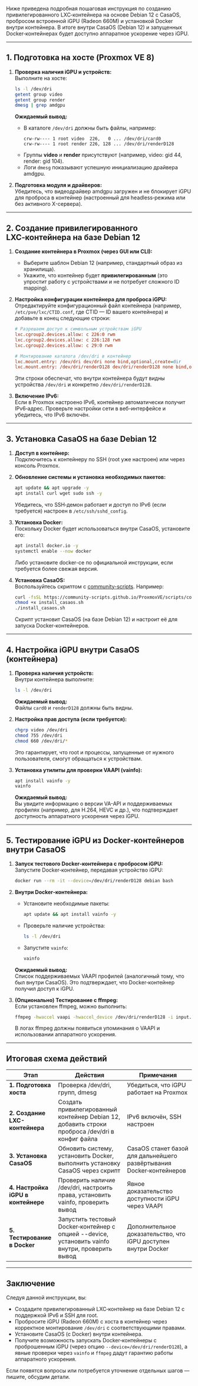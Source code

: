 Ниже приведена подробная пошаговая инструкция по созданию привилегированного LXC‑контейнера на основе Debian 12 с CasaOS, пробросом встроенной iGPU (Radeon 660M) и установкой Docker внутри контейнера. В итоге внутри CasaOS (Debian 12) и запущенных Docker‑контейнерах будет доступно аппаратное ускорение через iGPU.

---

## 1. Подготовка на хосте (Proxmox VE 8)

1. **Проверка наличия iGPU и устройств:**  
   Выполните на хосте:
   ```bash
   ls -l /dev/dri
   getent group video
   getent group render
   dmesg | grep amdgpu
   ```
   **Ожидаемый вывод:**  
   - В каталоге `/dev/dri` должны быть файлы, например:  
     ```
     crw-rw---- 1 root video  226,   0 ... /dev/dri/card0
     crw-rw---- 1 root render 226, 128 ... /dev/dri/renderD128
     ```
   - Группы **video** и **render** присутствуют (например, video: gid 44, render: gid 104).  
   - Логи `dmesg` показывают успешную инициализацию драйвера amdgpu.

2. **Подготовка модуля и драйверов:**  
   Убедитесь, что видеодрайвер amdgpu загружен и не блокирует iGPU для проброса в контейнер (настроенный для headless‑режима или без активного X-сервера).

---

## 2. Создание привилегированного LXC‑контейнера на базе Debian 12

1. **Создание контейнера в Proxmox (через GUI или CLI):**  
   - Выберите шаблон Debian 12 (например, стандартный образ из хранилища).
   - Укажите, что контейнер будет **привилегированным** (это упростит работу с устройствами и не потребует сложного ID mapping).

2. **Настройка конфигурации контейнера для проброса iGPU:**  
   Отредактируйте конфигурационный файл контейнера (например, `/etc/pve/lxc/CTID.conf`, где CTID — ID вашего контейнера) и добавьте в конец следующие строки:
   ```ini
   # Разрешаем доступ к символьным устройствам iGPU
   lxc.cgroup2.devices.allow: c 226:0 rwm
   lxc.cgroup2.devices.allow: c 226:128 rwm
   lxc.cgroup2.devices.allow: c 29:0 rwm

   # Монтирование каталога /dev/dri в контейнер
   lxc.mount.entry: /dev/dri dev/dri none bind,optional,create=dir
   lxc.mount.entry: /dev/dri/renderD128 dev/dri/renderD128 none bind,optional,create=file
   ```
   Эти строки обеспечат, что внутри контейнера будут видны устройства `/dev/dri` и конкретно `/dev/dri/renderD128`.

3. **Включение IPv6:**  
   Если в Proxmox настроено IPv6, контейнер автоматически получит IPv6‑адрес. Проверьте настройки сети в веб-интерфейсе и убедитесь, что IPv6 включён.

---

## 3. Установка CasaOS на базе Debian 12

1. **Доступ в контейнер:**  
   Подключитесь к контейнеру по SSH (root уже настроен) или через консоль Proxmox.

2. **Обновление системы и установка необходимых пакетов:**
   ```bash
   apt update && apt upgrade -y
   apt install curl wget sudo ssh -y
   ```
   Убедитесь, что SSH‑демон работает и доступ по IPv6 (если требуется) настроен в `/etc/ssh/sshd_config`.

3. **Установка Docker:**  
   Поскольку Docker будет использоваться внутри CasaOS, установите его:
   ```bash
   apt install docker.io -y
   systemctl enable --now docker
   ```
   Либо установите docker-ce по официальной инструкции, если требуется более свежая версия.

4. **Установка CasaOS:**  
   Воспользуйтесь скриптом с [community-scripts](https://community-scripts.github.io/ProxmoxVE/scripts?id=cosmos). Например:
   ```bash
   curl -fsSL https://community-scripts.github.io/ProxmoxVE/scripts/cosmos/install.sh -o install_casaos.sh
   chmod +x install_casaos.sh
   ./install_casaos.sh
   ```
   Скрипт установит CasaOS (на базе Debian 12) и настроит её для запуска Docker‑контейнеров.

---

## 4. Настройка iGPU внутри CasaOS (контейнера)

1. **Проверка наличия устройств:**  
   Внутри контейнера выполните:
   ```bash
   ls -l /dev/dri
   ```
   **Ожидаемый вывод:**  
   Файлы `card0` и `renderD128` должны быть видны.

2. **Настройка прав доступа (если требуется):**
   ```bash
   chgrp video /dev/dri
   chmod 755 /dev/dri
   chmod 660 /dev/dri/*
   ```
   Это гарантирует, что root и процессы, запущенные от нужного пользователя, смогут обращаться к устройствам.

3. **Установка утилиты для проверки VAAPI (vainfo):**
   ```bash
   apt install vainfo -y
   vainfo
   ```
   **Ожидаемый вывод:**  
   Вы увидите информацию о версии VA-API и поддерживаемых профилях (например, для H.264, HEVC и др.), что подтверждает доступность аппаратного ускорения через iGPU.

---

## 5. Тестирование iGPU из Docker‑контейнеров внутри CasaOS

1. **Запуск тестового Docker‑контейнера с пробросом iGPU:**  
   Запустите Docker‑контейнер, передавая устройство iGPU:
   ```bash
   docker run --rm -it --device=/dev/dri/renderD128 debian bash
   ```
2. **Внутри Docker‑контейнера:**
   - Установите необходимые пакеты:
     ```bash
     apt update && apt install vainfo -y
     ```
   - Проверьте наличие устройства:
     ```bash
     ls -l /dev/dri
     ```
   - Запустите `vainfo`:
     ```bash
     vainfo
     ```
   **Ожидаемый вывод:**  
   Список поддерживаемых VAAPI профилей (аналогичный тому, что был внутри CasaOS). Это подтверждает, что Docker‑контейнер получил доступ к iGPU.

3. **(Опционально) Тестирование с ffmpeg:**  
   Если установлен ffmpeg, можно выполнить:
   ```bash
   ffmpeg -hwaccel vaapi -hwaccel_device /dev/dri/renderD128 -i input.mp4 -f null -
   ```
   В логах ffmpeg должны появиться упоминания о VAAPI и использовании аппаратного ускорения.

---

## Итоговая схема действий

| Этап                           | Действия                                                                                         | Примечания                                                          |
|--------------------------------|--------------------------------------------------------------------------------------------------|----------------------------------------------------------------------|
| **1. Подготовка хоста**        | Проверка /dev/dri, групп, dmesg                                                                   | Убедиться, что iGPU работает на Proxmox                              |
| **2. Создание LXC-контейнера** | Создать привилегированный контейнер Debian 12, добавить строки проброса /dev/dri в конфиг файла    | IPv6 включён, SSH настроен                                            |
| **3. Установка CasaOS**        | Обновить систему, установить Docker, выполнить установку CasaOS через скрипт                      | CasaOS станет базой для дальнейшего развёртывания Docker‑контейнеров   |
| **4. Настройка iGPU в контейнере** | Проверить наличие /dev/dri, настроить права, установить vainfo, проверить вывод                     | Явное доказательство доступности iGPU через VAAPI                    |
| **5. Тестирование в Docker**   | Запустить тестовый Docker‑контейнер с опцией --device, установить vainfo внутри, проверить вывод      | Дополнительное доказательство, что iGPU доступен внутри Docker         |

---

## Заключение

Следуя данной инструкции, вы:

- Создадите привилегированный LXC‑контейнер на базе Debian 12 с поддержкой IPv6 и SSH для root.
- Пробросите iGPU (Radeon 660M) с хоста в контейнер через корректное монтирование `/dev/dri` с соответствующими правами.
- Установите CasaOS (с Docker) внутри контейнера.
- Получите возможность запускать Docker‑контейнеры с проброшенным iGPU (через опцию `--device=/dev/dri/renderD128`), а явные проверки через `vainfo` и `ffmpeg` дадут гарантию работы аппаратного ускорения.

Если появятся вопросы или потребуется уточнение отдельных шагов — пишите, обсудим детали.
